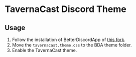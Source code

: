 # TavernaCast Discord Theme

## Usage
1. Follow the installation of BetterDiscordApp of [this fork](https://github.com/rauenzi/BetterDiscordApp#installation).
2. Move the `tavernacast.theme.css` to the BDA theme folder.
3. Enable the TavernaCast theme.